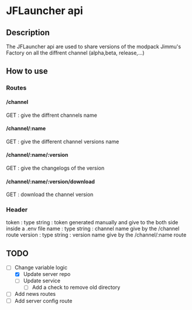 # JFLauncher api

## Description

The JFLauncher api are used to share versions of the modpack Jimmu's Factory on all the diffrent channel (alpha,beta, release,...)

## How to use

### Routes

#### /channel

GET : give the diffrent channels name

#### /channel/:name

GET : give the different channel versions name

#### /channel/:name/:version

GET : give the changelogs of the version

#### /channel/:name/:version/download

GET : download the channel version

### Header

token : type string : token generated manually and give to the both side inside a .env file
name : type string : channel name give by the /channel route
version : type string : version name give by the /channel/:name route


## TODO

- [ ] Change variable logic
  - [x] Update server repo
  - [ ] Update service
    - [ ] Add a check to remove old directory
- [ ] Add news routes
- [ ] Add server config route
